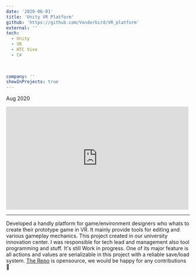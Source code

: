 ```yaml
---
date: '2020-06-01'
title: 'Unity VR Platform'
github: 'https://github.com/Vonderbird/VR_platform'
external: ''
tech:
  - Unity
  - VR
  - HTC Vive
  - C#
 
  

company: ''
showInProjects: true
---
```

Aug 2020  
<iframe width="500" height="282" src="https://www.youtube.com/embed/OeSEkeHIHRg" frameborder="0" allow="accelerometer; autoplay; clipboard-write; encrypted-media; gyroscope; picture-in-picture" allowfullscreen></iframe>

---

Developed a handly platform for game/environment designers who whats to create their prototype game in VR. It mainly provide tools for editing and various gameplay mechanics. This project created in our university innovation center. I was responsible for tech lead and management also tool programming and stuff. It's still Work in progress. One of its major feature is all actions and values are serializable in this project with a reliable save/load system. [The Repo](https://github.com/Vonderbird/VR_platform) is opensource, we would be happy for any contributions 👾
